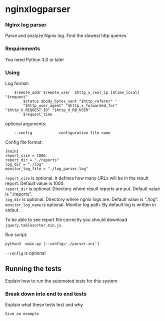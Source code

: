 # nginxlogparser

### Nginx log parser 

Parse and analyze Ngnix log. Find the slowest http queries.

### Requirements

You need Python 3.0 or later

### Using

Log format:

```
	$remote_addr $remote_user  $http_x_real_ip [$time_local] "$request"  
        $status $body_bytes_sent "$http_referer" ' 
        "$http_user_agent" "$http_x_forwarded_for" "$http_X_REQUEST_ID" "$http_X_RB_USER" 
        $request_time
```

optional arguments:

```      
	--config            configuration file name
```

Config file format:
 
```    
[main]
report_size = 1000
report_dir = "./reports"
log_dir = "./log"
monitor_log_file = "./log_parser.log"

```

`report_size` is optional. It defines how many URLs will be in the result report. Default value is 1000. <br>
`report_dir` is optional. Directory where result reports are put. Default value is "./reports". <br>
`log_dir` is optional. Directory where ngnix logs are. Default value is "./log". <br>
`monitor_log_name` is optional. Monitor log path. By default log is written in stdout. <br>


To be able to see report file correctly you should download `jquery.tablesorter.min.js`.

Run script:

```
python3  main.py [--config='./parser.ini']  
```  

`--config` is optional


## Running the tests

Explain how to run the automated tests for this system

### Break down into end to end tests

Explain what these tests test and why

```
Give an example
```





